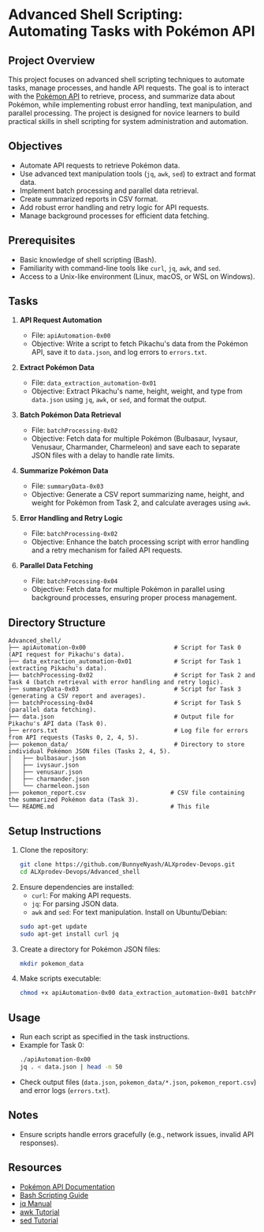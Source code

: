 # Advanced Shell Scripting: Automating Tasks with Pokémon API

## Project Overview
This project focuses on advanced shell scripting techniques to automate tasks, manage processes, and handle API requests. The goal is to interact with the [Pokémon API](https://pokeapi.co/) to retrieve, process, and summarize data about Pokémon, while implementing robust error handling, text manipulation, and parallel processing. The project is designed for novice learners to build practical skills in shell scripting for system administration and automation.

## Objectives
- Automate API requests to retrieve Pokémon data.
- Use advanced text manipulation tools (`jq`, `awk`, `sed`) to extract and format data.
- Implement batch processing and parallel data retrieval.
- Create summarized reports in CSV format.
- Add robust error handling and retry logic for API requests.
- Manage background processes for efficient data fetching.

## Prerequisites
- Basic knowledge of shell scripting (Bash).
- Familiarity with command-line tools like `curl`, `jq`, `awk`, and `sed`.
- Access to a Unix-like environment (Linux, macOS, or WSL on Windows).

## Tasks
1. **API Request Automation**  
   - File: `apiAutomation-0x00`  
   - Objective: Write a script to fetch Pikachu's data from the Pokémon API, save it to `data.json`, and log errors to `errors.txt`.

2. **Extract Pokémon Data**  
   - File: `data_extraction_automation-0x01`  
   - Objective: Extract Pikachu's name, height, weight, and type from `data.json` using `jq`, `awk`, or `sed`, and format the output.

3. **Batch Pokémon Data Retrieval**  
   - File: `batchProcessing-0x02`  
   - Objective: Fetch data for multiple Pokémon (Bulbasaur, Ivysaur, Venusaur, Charmander, Charmeleon) and save each to separate JSON files with a delay to handle rate limits.

4. **Summarize Pokémon Data**  
   - File: `summaryData-0x03`  
   - Objective: Generate a CSV report summarizing name, height, and weight for Pokémon from Task 2, and calculate averages using `awk`.

5. **Error Handling and Retry Logic**  
   - File: `batchProcessing-0x02`  
   - Objective: Enhance the batch processing script with error handling and a retry mechanism for failed API requests.

6. **Parallel Data Fetching**  
   - File: `batchProcessing-0x04`  
   - Objective: Fetch data for multiple Pokémon in parallel using background processes, ensuring proper process management.

## Directory Structure
```
Advanced_shell/
├── apiAutomation-0x00                         # Script for Task 0 (API request for Pikachu's data).
├── data_extraction_automation-0x01            # Script for Task 1 (extracting Pikachu's data).
├── batchProcessing-0x02                       # Script for Task 2 and Task 4 (batch retrieval with error handling and retry logic).
├── summaryData-0x03                           # Script for Task 3 (generating a CSV report and averages).
├── batchProcessing-0x04                       # Script for Task 5 (parallel data fetching).
├── data.json                                  # Output file for Pikachu's API data (Task 0).
├── errors.txt                                 # Log file for errors from API requests (Tasks 0, 2, 4, 5).
├── pokemon_data/                              # Directory to store individual Pokémon JSON files (Tasks 2, 4, 5).
│   ├── bulbasaur.json
│   ├── ivysaur.json
│   ├── venusaur.json
│   ├── charmander.json
│   └── charmeleon.json
├── pokemon_report.csv                        # CSV file containing the summarized Pokémon data (Task 3).
└── README.md                                 # This file
```
    
## Setup Instructions
1. Clone the repository:
   ```bash
   git clone https://github.com/BunnyeNyash/ALXprodev-Devops.git
   cd ALXprodev-Devops/Advanced_shell
   ```
2. Ensure dependencies are installed:
   - `curl`: For making API requests.
   - `jq`: For parsing JSON data.
   - `awk` and `sed`: For text manipulation.
   Install on Ubuntu/Debian:
   ```bash
   sudo apt-get update
   sudo apt-get install curl jq
   ```
3. Create a directory for Pokémon JSON files:
   ```bash
   mkdir pokemon_data
   ```
4. Make scripts executable:
   ```bash
   chmod +x apiAutomation-0x00 data_extraction_automation-0x01 batchProcessing-0x02 summaryData-0x03 batchProcessing-0x04
   ```

## Usage
- Run each script as specified in the task instructions.
- Example for Task 0:
  ```bash
  ./apiAutomation-0x00
  jq . < data.json | head -n 50
  ```
- Check output files (`data.json`, `pokemon_data/*.json`, `pokemon_report.csv`) and error logs (`errors.txt`).

## Notes
- Ensure scripts handle errors gracefully (e.g., network issues, invalid API responses).

## Resources
- [Pokémon API Documentation](https://pokeapi.co/docs/v2)
- [Bash Scripting Guide](https://www.tldp.org/LDP/abs/html/)
- [jq Manual](https://stedolan.github.io/jq/manual/)
- [awk Tutorial](https://www.gnu.org/software/gawk/manual/gawk.html)
- [sed Tutorial](https://www.gnu.org/software/sed/manual/sed.html)
